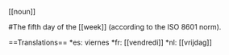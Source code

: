 [[noun]]

#The fifth day of the [[week]] (according to the ISO 8601 norm).

==Translations==
*es: viernes
*fr: [[vendredi]]
*nl: [[vrijdag]]